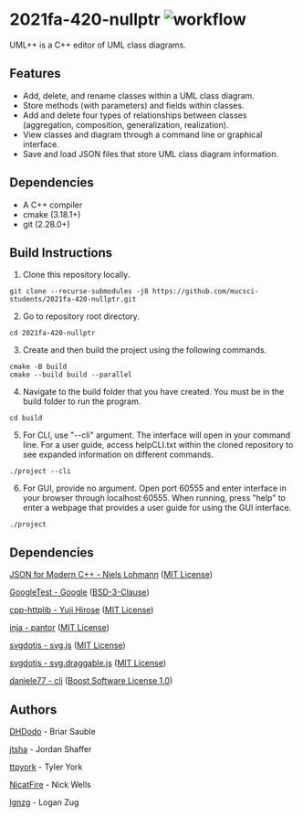 # 2021fa-420-nullptr ![workflow](https://github.com/mucsci-students/2021fa-420-nullptr/actions/workflows/cmake.yml/badge.svg)

UML++ is a C++ editor of UML class diagrams.

## Features

- Add, delete, and rename classes within a UML class diagram.
- Store methods (with parameters) and fields within classes.
- Add and delete four types of relationships between classes (aggregation, composition, generalization, realization).
- View classes and diagram through a command line or graphical interface.
- Save and load JSON files that store UML class diagram information.

## Dependencies

- A C++ compiler
- cmake (3.18.1+)
- git (2.28.0+)

## Build Instructions

1. Clone this repository locally.
```
git clone --recurse-submodules -j8 https://github.com/mucsci-students/2021fa-420-nullptr.git
```
2. Go to repository root directory.
```
cd 2021fa-420-nullptr
```
3. Create and then build the project using the following commands.
```
cmake -B build 
cmake --build build --parallel
```
4. Navigate to the build folder that you have created. You must be in the build folder to run the program.
```
cd build
```
5. For CLI, use "--cli" argument. The interface will open in your command line. 
For a user guide, access helpCLI.txt within the cloned repository to see expanded information on different commands.
```
./project --cli
```
6. For GUI, provide no argument. Open port 60555 and enter interface in your browser through localhost:60555. When running, press "help" to enter a webpage that provides a user guide for using the GUI interface.
```
./project
```
## Dependencies

[JSON for Modern C++ - Niels Lohmann](https://github.com/nlohmann/json) ([MIT License](https://raw.githubusercontent.com/nlohmann/json/develop/LICENSE.MIT))

[GoogleTest - Google](https://github.com/google/googletest) ([BSD-3-Clause](https://raw.githubusercontent.com/google/googletest/master/LICENSE))

[cpp-httplib - Yuji Hirose](https://github.com/yhirose/cpp-httplib) ([MIT License](https://raw.githubusercontent.com/yhirose/cpp-httplib/master/LICENSE))

[inja - pantor](https://github.com/pantor/inja) ([MIT License](https://raw.githubusercontent.com/pantor/inja/master/LICENSE))

[svgdotjs - svg.js](https://github.com/svgdotjs/svg.js) ([MIT License](https://raw.githubusercontent.com/svgdotjs/svg.js/master/LICENSE.txt))

[svgdotjs - svg.draggable.js](https://github.com/svgdotjs/svg.draggable.js) ([MIT License](https://raw.githubusercontent.com/svgdotjs/svg.draggable.js/master/LICENSE))

[daniele77  - cli](https://github.com/daniele77/cli) ([Boost Software License 1.0](https://raw.githubusercontent.com/daniele77/cli/master/LICENSE))

## Authors
[DHDodo](https://github.com/DHDodo) - Briar Sauble

[jtsha](https://github.com/jtsha) - Jordan Shaffer

[ttpyork](https://github.com/ttpyork) - Tyler York

[NicatFire](https://github.com/NicatFire) -  Nick Wells

[lgnzg](https://github.com/lgnzg) - Logan Zug
